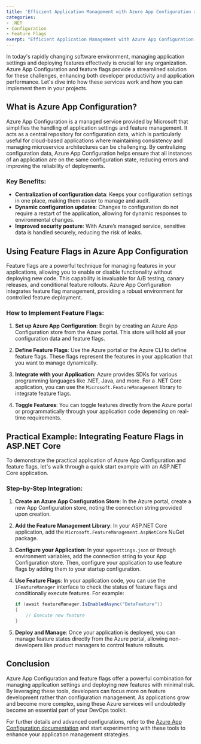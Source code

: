 ```yaml
---
title: 'Efficient Application Management with Azure App Configuration and Feature Flags'
categories:
- .NET
- Configuration
- Feature Flags
exerpt: "Efficient Application Management with Azure App Configuration and Feature Flags"
---
```


In today's rapidly changing software environment, managing application settings and deploying features effectively is crucial for any organization. Azure App Configuration and feature flags provide a streamlined solution for these challenges, enhancing both developer productivity and application performance. Let's dive into how these services work and how you can implement them in your projects.

## What is Azure App Configuration?

Azure App Configuration is a managed service provided by Microsoft that simplifies the handling of application settings and feature management. It acts as a central repository for configuration data, which is particularly useful for cloud-based applications where maintaining consistency and managing microservice architectures can be challenging. By centralizing configuration data, Azure App Configuration helps ensure that all instances of an application are on the same configuration state, reducing errors and improving the reliability of deployments.

### Key Benefits:
- **Centralization of configuration data**: Keeps your configuration settings in one place, making them easier to manage and audit.
- **Dynamic configuration updates**: Changes to configuration do not require a restart of the application, allowing for dynamic responses to environmental changes.
- **Improved security posture**: With Azure’s managed service, sensitive data is handled securely, reducing the risk of leaks.

## Using Feature Flags in Azure App Configuration

Feature flags are a powerful technique for managing features in your applications, allowing you to enable or disable functionality without deploying new code. This capability is invaluable for A/B testing, canary releases, and conditional feature rollouts. Azure App Configuration integrates feature flag management, providing a robust environment for controlled feature deployment.

### How to Implement Feature Flags:
1. **Set up Azure App Configuration**: Begin by creating an Azure App Configuration store from the Azure portal. This store will hold all your configuration data and feature flags.
   
2. **Define Feature Flags**: Use the Azure portal or the Azure CLI to define feature flags. These flags represent the features in your application that you want to manage dynamically.

3. **Integrate with your Application**: Azure provides SDKs for various programming languages like .NET, Java, and more. For a .NET Core application, you can use the `Microsoft.FeatureManagement` library to integrate feature flags.
   
4. **Toggle Features**: You can toggle features directly from the Azure portal or programmatically through your application code depending on real-time requirements.

## Practical Example: Integrating Feature Flags in ASP.NET Core

To demonstrate the practical application of Azure App Configuration and feature flags, let's walk through a quick start example with an ASP.NET Core application.

### Step-by-Step Integration:
1. **Create an Azure App Configuration Store**: In the Azure portal, create a new App Configuration store, noting the connection string provided upon creation.

2. **Add the Feature Management Library**: In your ASP.NET Core application, add the `Microsoft.FeatureManagement.AspNetCore` NuGet package.

3. **Configure your Application**: In your `appsettings.json` or through environment variables, add the connection string to your App Configuration store. Then, configure your application to use feature flags by adding them to your startup configuration.

4. **Use Feature Flags**: In your application code, you can use the `IFeatureManager` interface to check the status of feature flags and conditionally execute features. For example:

    ```csharp
    if (await featureManager.IsEnabledAsync("BetaFeature"))
    {
        // Execute new feature
    }
    ```

5. **Deploy and Manage**: Once your application is deployed, you can manage feature states directly from the Azure portal, allowing non-developers like product managers to control feature rollouts.

## Conclusion

Azure App Configuration and feature flags offer a powerful combination for managing application settings and deploying new features with minimal risk. By leveraging these tools, developers can focus more on feature development rather than configuration management. As applications grow and become more complex, using these Azure services will undoubtedly become an essential part of your DevOps toolkit.

For further details and advanced configurations, refer to the [Azure App Configuration documentation](https://learn.microsoft.com/en-us/azure/azure-app-configuration/overview) and start experimenting with these tools to enhance your application management strategies.
